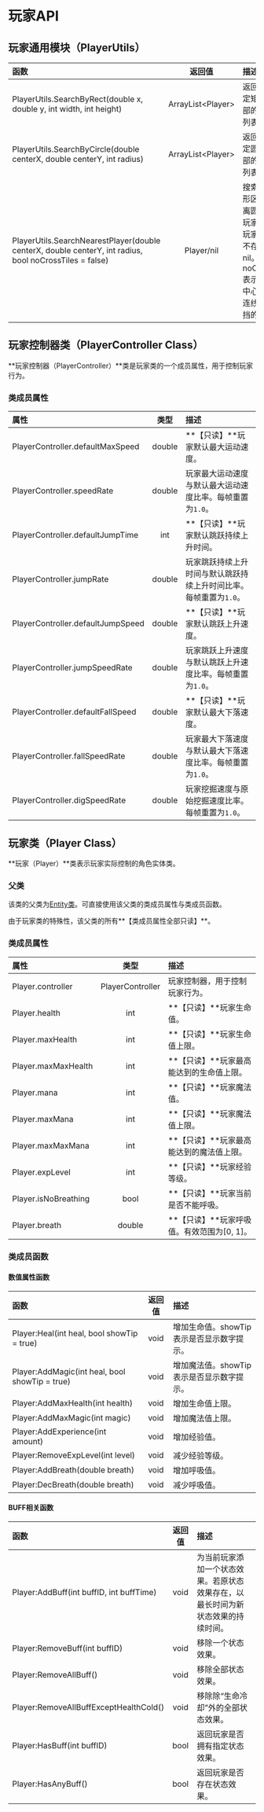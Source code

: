 # 玩家API

## 玩家通用模块（PlayerUtils）

| 函数 | 返回值 | 描述 |
| :--- | :---: | :--- |
| PlayerUtils.SearchByRect\(double x, double y, int width, int height\) | ArrayList&lt;Player&gt; | 返回包含于指定矩形区域内部的所有玩家列表。 |
| PlayerUtils.SearchByCircle\(double centerX, double centerY, int radius\) | ArrayList&lt;Player&gt; | 返回包含于指定圆形区域内部的所有玩家列表。 |
| PlayerUtils.SearchNearestPlayer\(double centerX, double centerY, int radius, bool noCrossTiles = false\) | Player/nil | 搜索在指定圆形区域内部距离圆心最近的玩家，返回该玩家。若结果不存在，返回nil。noCrossTiles表示是否排除中心到圆心的连线被图格遮挡的玩家。 |

## 玩家控制器类（PlayerController Class）

**玩家控制器（PlayerController）**类是玩家类的一个成员属性，用于控制玩家行为。

### 类成员属性

| 属性 | 类型 | 描述 |
| :--- | :---: | :--- |
| PlayerController.defaultMaxSpeed | double | **【只读】**玩家默认最大运动速度。 |
| PlayerController.speedRate | double | 玩家最大运动速度与默认最大运动速度比率。每帧重置为`1.0`。 |
| PlayerController.defaultJumpTime | int | **【只读】**玩家默认跳跃持续上升时间。 |
| PlayerController.jumpRate | double | 玩家跳跃持续上升时间与默认跳跃持续上升时间比率。每帧重置为`1.0`。 |
| PlayerController.defaultJumpSpeed | double | **【只读】**玩家默认跳跃上升速度。 |
| PlayerController.jumpSpeedRate | double | 玩家跳跃上升速度与默认跳跃上升速度比率。每帧重置为`1.0`。 |
| PlayerController.defaultFallSpeed | double | **【只读】**玩家默认最大下落速度。 |
| PlayerController.fallSpeedRate | double | 玩家最大下落速度与默认最大下落速度比率。每帧重置为`1.0`。 |
| PlayerController.digSpeedRate | double | 玩家挖掘速度与原始挖掘速度比率。每帧重置为`1.0`。 |

## 玩家类（Player Class）

**玩家（Player）**类表示玩家实际控制的角色实体类。

### 父类

该类的父类为[Entity类](entity.md#shi-ti-lei-entity-class)。可直接使用该父类的类成员属性与类成员函数。

由于玩家类的特殊性，该父类的所有**【类成员属性全部只读】**。

### 类成员属性

| 属性 | 类型 | 描述 |
| :--- | :---: | :--- |
| Player.controller | PlayerController | 玩家控制器，用于控制玩家行为。 |
| Player.health | int | **【只读】**玩家生命值。 |
| Player.maxHealth | int | **【只读】**玩家生命值上限。 |
| Player.maxMaxHealth | int | **【只读】**玩家最高能达到的生命值上限。 |
| Player.mana | int | **【只读】**玩家魔法值。 |
| Player.maxMana | int | **【只读】**玩家魔法值上限。 |
| Player.maxMaxMana | int | **【只读】**玩家最高能达到的魔法值上限。 |
| Player.expLevel | int | **【只读】**玩家经验等级。 |
| Player.isNoBreathing | bool | **【只读】**玩家当前是否不能呼吸。 |
| Player.breath | double | **【只读】**玩家呼吸值。有效范围为\[0, 1\]。 |

### 类成员函数



#### 数值属性函数

| 函数 | 返回值 | 描述 |
| :--- | :---: | :--- |
| Player:Heal\(int heal, bool showTip = true\) | void | 增加生命值。showTip表示是否显示数字提示。 |
| Player:AddMagic\(int heal, bool showTip = true\) | void | 增加魔法值。showTip表示是否显示数字提示。 |
| Player:AddMaxHealth\(int health\) | void | 增加生命值上限。 |
| Player:AddMaxMagic\(int magic\) | void | 增加魔法值上限。 |
| Player:AddExperience\(int amount\) | void | 增加经验值。 |
| Player:RemoveExpLevel\(int level\) | void | 减少经验等级。 |
| Player:AddBreath\(double breath\) | void | 增加呼吸值。 |
| Player:DecBreath\(double breath\) | void | 减少呼吸值。 |

#### BUFF相关函数

| 函数 | 返回值 | 描述 |
| :--- | :---: | :--- |
| Player:AddBuff\(int buffID, int buffTime\) | void | 为当前玩家添加一个状态效果。若原状态效果存在，以最长时间为新状态效果的持续时间。 |
| Player:RemoveBuff\(int buffID\) | void | 移除一个状态效果。 |
| Player:RemoveAllBuff\(\) | void | 移除全部状态效果。 |
| Player:RemoveAllBuffExceptHealthCold\(\) | void | 移除除“生命冷却”外的全部状态效果。 |
| Player:HasBuff\(int buffID\) | bool | 返回玩家是否拥有指定状态效果。 |
| Player:HasAnyBuff\(\) | bool | 返回玩家是否存在状态效果。 |





